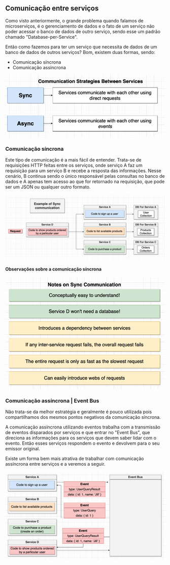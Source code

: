 ## Comunicação entre serviços

Como visto anteriormente, o grande problema quando falamos de microserviços, é o gerenciamento de dados e o fato de um serviço não poder acessar o banco de dados de outro serviço, sendo esse um padrão chamado "Database-per-Service".

Então como fazemos para ter um serviço que necessita de dados de um banco de dados de outros serviços? Bom, existem duas formas, sendo:

* Comunicação síncrona
* Comunicação assíncrona

![](../images/tipos_comunicacoes.png)

### Comunicação síncrona

Este tipo de comunicação é a mais fácil de entender. Trata-se de requisições HTTP feitas entre os serviços, onde serviço A faz um requisição para um serviço B e recebe a resposta das informações. Nesse cenário, B continua sendo o único responsável pelas consultas no banco de dados e A apenas tem acesso ao que for retornado na requisição, que pode ser um JSON ou qualquer outro formato.

![](../images/exemplo_comunicacao_sincrona.png)

#### Observações sobre a comunicação síncrona

![](../images/detalhes_comunicacao_sincrona.png)


### Comunicação assíncrona | Event Bus

Não trata-se da melhor estratégia e geralmente é pouco utilizada pois compartilhamos dos mesmos pontos negativos da comunicação síncrona.

A comunicação assíncrona utilizando eventos trabalha com a transmissão de eventos disparados por serviços e que entrar no "Event Bus", que direciona as informações para os serviços que devem saber lidar com o evento. Então esses serviços respondem o evento e devolvem para o seu emissor original.

Existe um forma bem mais atrativa de trabalhar com comunicação assíncrona entre serviços e a veremos a seguir.

![](../images/comunicacao_async_event_bus.png)